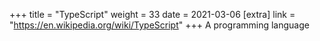 +++
title = "TypeScript"
weight = 33
date = 2021-03-06
[extra]
link = "https://en.wikipedia.org/wiki/TypeScript"
+++
A programming language

